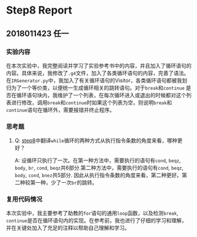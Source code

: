 # Step8 Report

## 2018011423 任一

### 实验内容

在本次实验中，我完整阅读并学习了实验参考书中的内容，并且加入了循环语句的内容。具体来说，我修改了`.g4`文件，加入了各类循环语句的内容，完善了语法。在`IRGenerator.py`中，我加入了有关循环语句的Visitor，各类循环语句都被我划归为了一个等价类，以便统一生成循环相关的跳转语句。对于`break`和`continue` 是否在循环语句块内，我维护了一个列表，在每次循环进入或退出的时候都对这个列表进行修改，调用`break`和`continue`时如果这个列表为空，则说明`break`和`continue`语句在循环外，需要报错并终止程序。



### 思考题

1. Q: [step8](https://decaf-lang.github.io/minidecaf-tutorial/docs/lab8/guide.html)中翻译`while`循环的两种方式从执行指令条数的角度来看，哪种更好？

   A: 设循环只执行了一次。在第一种方法中，需要执行的语句有`cond`, `beqz`, `body`, `br`, `cond`, `beqz`共6部分.第二种方法中，需要执行的语句有`cond`, `beqz`, `body`, `cond`, `bnez`共5部分. 因此从执行指令条数的角度来看，第二种更好。第二种较第一种，少了一次`br`的跳转。

   

### 复用代码情况

本次实验中，我主要参考了助教的`for`语句的通用`loop`函数，以及检测`break`, `continue`是否在循环语句内的实现。在参考前，我也进行了仔细的学习和理解，并在关键处加入了充足的注释以帮助自己理解和学习。

